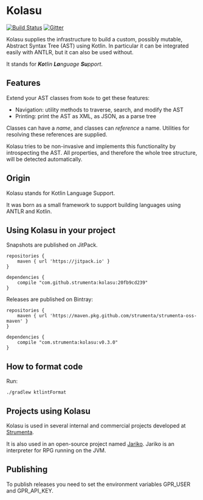 # Kolasu

[![Build Status](https://github.com/Strumenta/kolasu/workflows/BuildAndTest/badge.svg)](https://github.com/Strumenta/kolasu/actions)
[![Gitter](https://badges.gitter.im/lang-eng/community.svg)](https://gitter.im/lang-eng/community?utm_source=badge&utm_medium=badge&utm_campaign=pr-badge)

Kolasu supplies the infrastructure to build a custom, possibly mutable, Abstract Syntax Tree (AST) using Kotlin.
In particular it can be integrated easily with ANTLR, but it can also be used without.

It stands for _**Ko**tlin_ _**La**nguage_ _**Su**pport_.

## Features

Extend your AST classes from `Node` to get these features:
* Navigation: utility methods to traverse, search, and modify the AST
* Printing: print the AST as XML, as JSON, as a parse tree 

Classes can have a *name*, and classes can *reference* a name.
Utilities for resolving these references are supplied.

Kolasu tries to be non-invasive and implements this functionality by introspecting the AST.
All properties, and therefore the whole tree structure, will be detected automatically. 

## Origin

Kolasu stands for Kotlin Language Support. 

It was born as a small framework to support building languages using ANTLR and Kotlin. 

## Using Kolasu in your project

Snapshots are published on JitPack.

```
repositories {
    maven { url 'https://jitpack.io' }
}

dependencies {
    compile "com.github.strumenta:kolasu:20fb9cd239"
}
```

Releases are published on Bintray: 

```
repositories {
    maven { url 'https://maven.pkg.github.com/strumenta/strumenta-oss-maven' }
}

dependencies {
    compile "com.strumenta:kolasu:v0.3.0"
}
```

## How to format code

Run:

```
./gradlew ktlintFormat
```

## Projects using Kolasu

Kolasu is used in several internal and commercial projects developed at [Strumenta](https://strumenta.com).

It is also used in an open-source project named [Jariko](https://github.com/smeup/jariko). Jariko is an interpreter for RPG running on the JVM.

## Publishing

To publish releases you need to set the environment variables GPR_USER and GPR_API_KEY.
